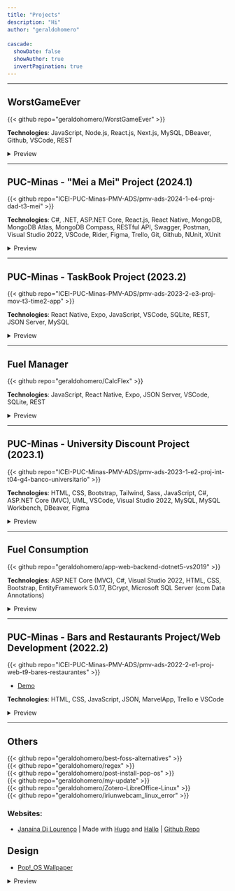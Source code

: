 ```yaml
---
title: "Projects"
description: "Hi"
author: "geraldohomero"

cascade:
  showDate: false
  showAuthor: true
  invertPagination: true
---
```

***
## WorstGameEver

{{< github repo="geraldohomero/WorstGameEver" >}}

**Technologies**: JavaScript, Node.js, React.js, Next.js, MySQL, DBeaver, Github, VSCode, REST

<details style="cursor:pointer"><summary>Preview</summary>
  <img src="https://raw.githubusercontent.com/geraldohomero/blog/main/assets/img/wge.png" style="border-radius:2%">
</details>

***

## PUC-Minas - "Mei a Mei" Project (2024.1)

{{< github repo="ICEI-PUC-Minas-PMV-ADS/pmv-ads-2024-1-e4-proj-dad-t3-mei" >}}

**Technologies**: C#, .NET, ASP.NET Core, React.js, React Native, MongoDB, MongoDB Atlas, MongoDB Compass, RESTful API, Swagger, Postman, Visual Studio 2022, VSCode, Rider, Figma, Trello, Git, Github, NUnit, XUnit

<details style="cursor:pointer"><summary>Preview</summary>
  <p>No preview yet</p>
</details>

***

## PUC-Minas - TaskBook Project (2023.2)

{{< github repo="ICEI-PUC-Minas-PMV-ADS/pmv-ads-2023-2-e3-proj-mov-t3-time2-app" >}}

**Technologies**: React Native, Expo, JavaScript, VSCode, SQLite, REST, JSON Server, MySQL

<details style="cursor:pointer"><summary>Preview</summary>
  <img src="https://raw.githubusercontent.com/geraldohomero/blog/main/assets/img/taskbook.png" style="border-radius:2%">
</details>

***

## Fuel Manager

{{< github repo="geraldohomero/CalcFlex" >}}

**Technologies**: JavaScript, React Native, Expo, JSON Server, VSCode, SQLite, REST
<details style="cursor:pointer"><summary>Preview</summary>
  <img src="https://raw.githubusercontent.com/geraldohomero/blog/main/assets/img/calcFlex1.png" style="border-radius:2%">
</details>

***

## PUC-Minas - University Discount Project (2023.1)

{{< github repo="ICEI-PUC-Minas-PMV-ADS/pmv-ads-2023-1-e2-proj-int-t04-g4-banco-universitario" >}}

**Technologies**: HTML, CSS, Bootstrap, Tailwind, Sass, JavaScript, C#, ASP.NET Core (MVC), UML, VSCode, Visual Studio 2022, MySQL, MySQL Workbench, DBeaver, Figma

<details style="cursor:pointer"><summary>Preview</summary>
  <img src="https://raw.githubusercontent.com/geraldohomero/blog/main/assets/img/eixo2-pucminas.png" style="border-radius:2%">
</details>

***

## Fuel Consumption

{{< github repo="geraldohomero/app-web-backend-dotnet5-vs2019" >}}

**Technologies**: ASP.NET Core (MVC), C#, Visual Studio 2022, HTML, CSS, Bootstrap, EntityFramework 5.0.17, BCrypt, Microsoft SQL Server (com Data Annotations)

<details style="cursor:pointer"><summary>Preview</summary>
  <img src="https://raw.githubusercontent.com/geraldohomero/blog/main/assets/img/eixo2-class-puc.png" style="border-radius:2%">
</details>

***

## PUC-Minas - Bars and Restaurants Project/Web Development (2022.2)

{{< github repo="ICEI-PUC-Minas-PMV-ADS/pmv-ads-2022-2-e1-proj-web-t9-bares-restaurantes" >}}

- [Demo](https://icei-puc-minas-pmv-ads.github.io/pmv-ads-2022-2-e1-proj-web-t9-bares-restaurantes/)

**Technologies**: HTML, CSS, JavaScript, JSON, MarvelApp, Trello e VSCode

<details style="cursor:pointer"><summary>Preview</summary>
  <img src="https://raw.githubusercontent.com/geraldohomero/blog/main/assets/img/eixo1-pucminas.png" style="border-radius:2%">
</details>

***
## Others

{{< github repo="geraldohomero/best-foss-alternatives" >}}
<br>
{{< github repo="geraldohomero/regex" >}}
<br>
{{< github repo="geraldohomero/post-install-pop-os" >}}
<br>
{{< github repo="geraldohomero/my-update" >}}
<br>
{{< github repo="geraldohomero/Zotero-LibreOffice-Linux" >}}
<br>
{{< github repo="geraldohomero/iriunwebcam_linux_error" >}}

### Websites:

 - [Janaína Di Lourenço](https://janalourenci.github.io) | Made with [Hugo](https://gohugo.io) and [Hallo](https://github.com/EmielH/hallo-hugo/) | [Github Repo](https://github.com/janalourenci/janalourenci.github.io)

## Design

- [Pop!_OS Wallpaper](https://www.pling.com/p/1770949/)
<details style="cursor:pointer"><summary>Preview</summary>
  <img src="https://raw.githubusercontent.com/geraldohomero/blog/main/assets/img/pop_os.png">
</details>

